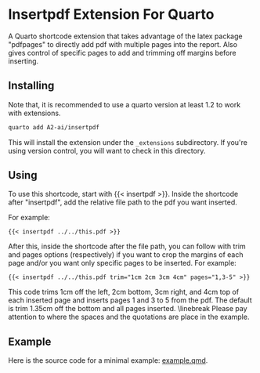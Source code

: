 # Insertpdf Extension For Quarto

A Quarto shortcode extension that takes advantage of the latex package "pdfpages" to directly add pdf with multiple pages into the report. Also gives control of specific pages to add and trimming off margins before inserting.

## Installing

Note that, it is recommended to use a quarto version at least 1.2 to work with extensions.

```bash
quarto add A2-ai/insertpdf
```

This will install the extension under the `_extensions` subdirectory.
If you're using version control, you will want to check in this directory.

## Using

To use this shortcode, start with {{< insertpdf >}}. Inside the shortcode after "insertpdf", add the relative file path to the pdf you want inserted.

For example: 
```
{{< insertpdf ../../this.pdf >}}
```

After this, inside the shortcode after the file path, you can follow with trim and pages options (respectively) if you want to crop the margins of each page and/or you want only specific pages to be inserted.
For example:
```
{{< insertpdf ../../this.pdf trim="1cm 2cm 3cm 4cm" pages="1,3-5" >}}
```

This code trims 1cm off the left, 2cm bottom, 3cm right, and 4cm top of each inserted page and inserts pages 1 and 3 to 5 from the pdf. The default is trim 1.35cm off the bottom and all pages inserted.
\linebreak
Please pay attention to where the spaces and the quotations are place in the example.

## Example

Here is the source code for a minimal example: [example.qmd](example.qmd).


